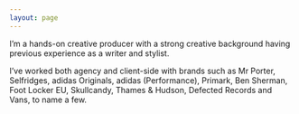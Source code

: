 ```yaml
---
layout: page
---
```


I’m a hands-on creative producer with a strong creative background having previous experience as a writer and stylist.

I’ve worked both agency and client-side with brands such as Mr Porter, Selfridges, adidas Originals, adidas (Performance), Primark, Ben Sherman, Foot Locker EU, Skullcandy, Thames & Hudson, Defected Records and Vans, to name a few.